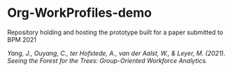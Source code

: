 # Org-WorkProfiles-demo
Repository holding and hosting the prototype built for a paper submitted to BPM 2021

*Yang, J., Ouyang, C., ter Hofstede, A., van der Aalst, W., & Leyer, M. (2021). Seeing the Forest for the Trees: Group-Oriented Workforce Analytics.*
